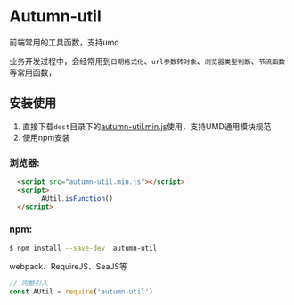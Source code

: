 # Autumn-util
前端常用的工具函数，支持umd


业务开发过程中，会经常用到`日期格式化`、`url参数转对象`、`浏览器类型判断`、`节流函数`等常用函数，

##  安装使用

1. 直接下载`dest`目录下的[autumn-util.min.js](https://github.com/Autumn-Seven/Autumn-util/blob/master/dest/autumn-util.min.js)使用，支持UMD通用模块规范
2. 使用npm安装

### 浏览器:
``` html
  <script src="autumn-util.min.js"></script>
  <script>
        AUtil.isFunction()
  </script>
```

### npm:
``` bash
$ npm install --save-dev  autumn-util
```

webpack、RequireJS、SeaJS等

``` javascript
// 完整引入
const AUtil = require('autumn-util')

```


